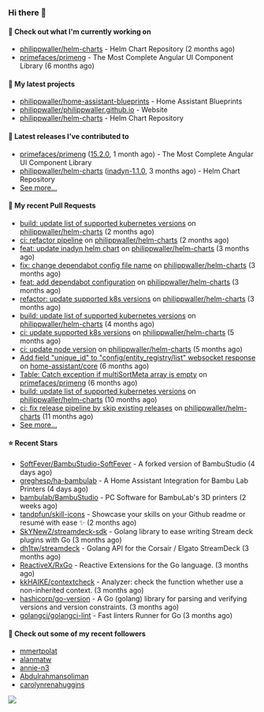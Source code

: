 ### Hi there 👋

#### 👷 Check out what I'm currently working on

- [philippwaller/helm-charts](https://github.com/philippwaller/helm-charts) - Helm Chart Repository (2 months ago)
- [primefaces/primeng](https://github.com/primefaces/primeng) - The Most Complete Angular UI Component Library (6 months ago)

#### 🌱 My latest projects

- [philippwaller/home-assistant-blueprints](https://github.com/philippwaller/home-assistant-blueprints) - Home Assistant Blueprints
- [philippwaller/philippwaller.github.io](https://github.com/philippwaller/philippwaller.github.io) - Website
- [philippwaller/helm-charts](https://github.com/philippwaller/helm-charts) - Helm Chart Repository

#### 🔭 Latest releases I've contributed to

- [primefaces/primeng](https://github.com/primefaces/primeng) ([15.2.0](https://github.com/primefaces/primeng/releases/tag/15.2.0), 1 month ago) - The Most Complete Angular UI Component Library
- [philippwaller/helm-charts](https://github.com/philippwaller/helm-charts) ([inadyn-1.1.0](https://github.com/philippwaller/helm-charts/releases/tag/inadyn-1.1.0), 3 months ago) - Helm Chart Repository
- [See more...](https://github.com/philippwaller/philippwaller/blob/main/releases.md)

#### 🔨 My recent Pull Requests

- [build: update list of supported kubernetes versions](https://github.com/philippwaller/helm-charts/pull/44) on [philippwaller/helm-charts](https://github.com/philippwaller/helm-charts) (2 months ago)
- [ci: refactor pipeline](https://github.com/philippwaller/helm-charts/pull/39) on [philippwaller/helm-charts](https://github.com/philippwaller/helm-charts) (2 months ago)
- [feat: update inadyn helm chart](https://github.com/philippwaller/helm-charts/pull/38) on [philippwaller/helm-charts](https://github.com/philippwaller/helm-charts) (3 months ago)
- [fix: change dependabot config file name](https://github.com/philippwaller/helm-charts/pull/32) on [philippwaller/helm-charts](https://github.com/philippwaller/helm-charts) (3 months ago)
- [feat: add dependabot configuration](https://github.com/philippwaller/helm-charts/pull/31) on [philippwaller/helm-charts](https://github.com/philippwaller/helm-charts) (3 months ago)
- [refactor: update supported k8s versions](https://github.com/philippwaller/helm-charts/pull/30) on [philippwaller/helm-charts](https://github.com/philippwaller/helm-charts) (3 months ago)
- [build: update list of supported kubernetes versions](https://github.com/philippwaller/helm-charts/pull/28) on [philippwaller/helm-charts](https://github.com/philippwaller/helm-charts) (4 months ago)
- [ci: update supported k8s versions](https://github.com/philippwaller/helm-charts/pull/27) on [philippwaller/helm-charts](https://github.com/philippwaller/helm-charts) (5 months ago)
- [ci: update node version](https://github.com/philippwaller/helm-charts/pull/26) on [philippwaller/helm-charts](https://github.com/philippwaller/helm-charts) (5 months ago)
- [Add field &#34;unique_id&#34; to &#34;config/entity_registry/list&#34; websocket response](https://github.com/home-assistant/core/pull/77476) on [home-assistant/core](https://github.com/home-assistant/core) (6 months ago)
- [Table: Catch exception if multiSortMeta array is empty](https://github.com/primefaces/primeng/pull/11869) on [primefaces/primeng](https://github.com/primefaces/primeng) (6 months ago)
- [build: update list of supported kubernetes versions](https://github.com/philippwaller/helm-charts/pull/23) on [philippwaller/helm-charts](https://github.com/philippwaller/helm-charts) (10 months ago)
- [ci: fix release pipeline by skip existing releases](https://github.com/philippwaller/helm-charts/pull/21) on [philippwaller/helm-charts](https://github.com/philippwaller/helm-charts) (11 months ago)
- [See more...](https://github.com/philippwaller/philippwaller/blob/main/pull-requests.md)

#### ⭐ Recent Stars

- [SoftFever/BambuStudio-SoftFever](https://github.com/SoftFever/BambuStudio-SoftFever) - A forked version of BambuStudio (4 days ago)
- [greghesp/ha-bambulab](https://github.com/greghesp/ha-bambulab) - A Home Assistant Integration for Bambu Lab Printers (4 days ago)
- [bambulab/BambuStudio](https://github.com/bambulab/BambuStudio) - PC Software for BambuLab&#39;s 3D printers (2 weeks ago)
- [tandpfun/skill-icons](https://github.com/tandpfun/skill-icons) - Showcase your skills on your Github readme or resumé with ease ✨ (2 months ago)
- [SkYNewZ/streamdeck-sdk](https://github.com/SkYNewZ/streamdeck-sdk) - Golang library to ease writing Stream deck plugins with Go (3 months ago)
- [dh1tw/streamdeck](https://github.com/dh1tw/streamdeck) - Golang API for the Corsair / Elgato StreamDeck (3 months ago)
- [ReactiveX/RxGo](https://github.com/ReactiveX/RxGo) - Reactive Extensions for the Go language. (3 months ago)
- [kkHAIKE/contextcheck](https://github.com/kkHAIKE/contextcheck) - Analyzer: check the function whether use a non-inherited context. (3 months ago)
- [hashicorp/go-version](https://github.com/hashicorp/go-version) - A Go (golang) library for parsing and verifying versions and version constraints. (3 months ago)
- [golangci/golangci-lint](https://github.com/golangci/golangci-lint) - Fast linters Runner for Go (3 months ago)

#### 👯 Check out some of my recent followers

- [mmertpolat](https://github.com/mmertpolat)
- [alanmatw](https://github.com/alanmatw)
- [annie-n3](https://github.com/annie-n3)
- [Abdulrahmansoliman](https://github.com/Abdulrahmansoliman)
- [carolynrenahuggins](https://github.com/carolynrenahuggins)

![](https://hit.yhype.me/github/profile?user_id=1090452)

